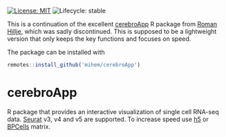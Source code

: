 [![License: MIT](https://img.shields.io/badge/License-MIT-yellow.svg)](https://opensource.org/licenses/MIT)
![Lifecycle: stable](https://lifecycle.r-lib.org/articles/figures/lifecycle-stable.svg)

This is a continuation of the excellent [cerebroApp](https://github.com/romanhaa/cerebroApp) R package from [Roman Hillje](https://github.com/romanhaa), which was sadly discontinued.
This is supposed to be a lightweight version that only keeps the key functions and focuses on speed.

The package can be installed with

```r
remotes::install_github('mihem/cerebroApp')
```

# cerebroApp

R package that provides an interactive visualization of single cell RNA-seq data.
[Seurat](https://github.com/satijalab/seurat) v3, v4 and v5 are supported.
To increase speed use [h5](https://github.com/Bioconductor/HDF5Array) or [BPCells](https://github.com/bnprks/BPCells) matrix.